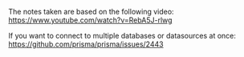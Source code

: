 The notes taken are based on the following video:
https://www.youtube.com/watch?v=RebA5J-rlwg

If you want to connect to multiple databases or datasources at once:
https://github.com/prisma/prisma/issues/2443

